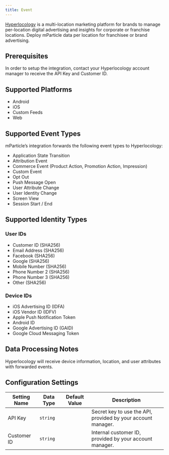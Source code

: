 ```yaml
---
title: Event
---
```


[Hyperlocology](www.hyperlocology.com) is a multi-location marketing platform for brands to manage per-location digital advertising and insights for corporate or franchise locations. Deploy mParticle data per location for franchisee or brand advertising.

## Prerequisites
In order to setup the integration, contact your Hyperlocology account manager to receive the API Key and Customer ID.

## Supported Platforms
* Android
* iOS
* Custom Feeds
* Web

## Supported Event Types
mParticle’s integration forwards the following event types to Hyperlocology:
* Application State Transition
* Attribution Event
* Commerce Event (Product Action, Promotion Action, Impression)
* Custom Event
* Opt Out
* Push Message Open
* User Attribute Change
* User Identity Change
* Screen View
* Session Start / End

## Supported Identity Types

### User IDs
* Customer ID (SHA256)
* Email Address (SHA256)
* Facebook (SHA256)
* Google (SHA256)
* Mobile Number (SHA256)
* Phone Number 2 (SHA256)
* Phone Number 3 (SHA256)
* Other (SHA256)

### Device IDs
* iOS Advertising ID (IDFA)
* iOS Vendor ID (IDFV)
* Apple Push Notification Token
* Android ID
* Google Advertising ID (GAID)
* Google Cloud Messaging Token

## Data Processing Notes
Hyperlocology will receive device information, location, and user attributes with forwarded events.

## Configuration Settings

| Setting Name| Data Type | Default Value | Description |
|---|---|---|---|
| API Key | `string` | | Secret key to use the API, provided by your account manager. |
| Customer ID | `string` | | Internal customer ID, provided by your account manager. |
